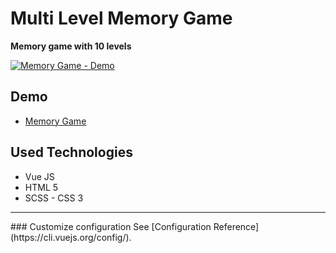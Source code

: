 


# Multi Level Memory Game

**Memory game with 10 levels**

[![Memory Game - Demo](https://user-images.githubusercontent.com/25087769/97010389-ff9bd580-154d-11eb-87ce-d3c4b982027c.png)](http://www.youtube.com/watch?v=XvkVx17BW4Q)

## Demo 
* [Memory Game](https://memorygame-vue.netlify.app/)

## Used Technologies
* Vue JS
* HTML 5
* SCSS - CSS 3

<hr>
### Customize configuration
See [Configuration Reference](https://cli.vuejs.org/config/).
